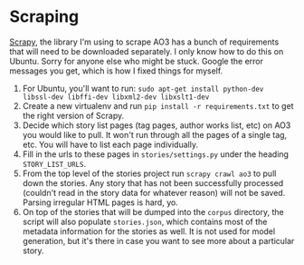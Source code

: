 Scraping
========

[Scrapy](http://scrapy.org/), the library I'm using to scrape AO3 has a bunch of requirements that will need to be downloaded separately. I only know how to do this on Ubuntu. Sorry for anyone else who might be stuck. Google the error messages you get, which is how I fixed things for myself.

1. For Ubuntu, you'll want to run: `sudo apt-get install python-dev libssl-dev libffi-dev libxml2-dev libxslt1-dev`
2. Create a new virtualenv and run `pip install -r requirements.txt` to get the right version of Scrapy.
3. Decide which story list pages (tag pages, author works list, etc) on AO3 you would like to pull. It won't run through all the pages of a single tag, etc. You will have to list each page individually.
4. Fill in the urls to these pages in `stories/settings.py` under the heading `STORY_LIST_URLS`.
5. From the top level of the stories project run `scrapy crawl ao3` to pull down the stories. Any story that has not been successfully processed (couldn't read in the story data for whatever reason) will not be saved. Parsing irregular HTML pages is hard, yo.
6. On top of the stories that will be dumped into the `corpus` directory, the script will also populate `stories.json`, which contains most of the metadata information for the stories as well. It is not used for model generation, but it's there in case you want to see more about a particular story.
